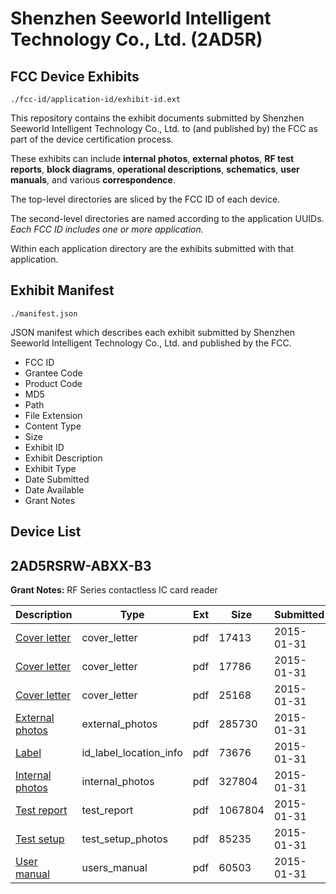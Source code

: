 # Shenzhen Seeworld Intelligent Technology Co., Ltd. (2AD5R)
## FCC Device Exhibits

```
./fcc-id/application-id/exhibit-id.ext
```

This repository contains the exhibit documents submitted by Shenzhen Seeworld Intelligent Technology Co., Ltd. to (and published by) the FCC as part of the device certification process.

These exhibits can include **internal photos**, **external photos**, **RF test reports**, **block diagrams**, **operational descriptions**, **schematics**, **user manuals**, and various **correspondence**.

The top-level directories are sliced by the FCC ID of each device.

The second-level directories are named according to the application UUIDs. *Each FCC ID includes one or more application.*

Within each application directory are the exhibits submitted with that application. 

## Exhibit Manifest

```
./manifest.json
```

JSON manifest which describes each exhibit submitted by Shenzhen Seeworld Intelligent Technology Co., Ltd. and published by the FCC.

- FCC ID
- Grantee Code
- Product Code
- MD5
- Path
- File Extension
- Content Type
- Size
- Exhibit ID
- Exhibit Description
- Exhibit Type
- Date Submitted
- Date Available
- Grant Notes

## Device List
## 2AD5RSRW-ABXX-B3
**Grant Notes:** RF Series contactless IC card reader

| Description | Type | Ext | Size | Submitted | Available |
| ----------- | ---- | --- | ---- | --------- | --------- |
| [Cover letter](2AD5RSRW-ABXX-B3/5b3df1eb7b0eb449c7b3a831847f12a4/2520057.pdf) | cover_letter | pdf | 17413 | 2015-01-31 | 2015-01-31 |
| [Cover letter](2AD5RSRW-ABXX-B3/5b3df1eb7b0eb449c7b3a831847f12a4/2520058.pdf) | cover_letter | pdf | 17786 | 2015-01-31 | 2015-01-31 |
| [Cover letter](2AD5RSRW-ABXX-B3/5b3df1eb7b0eb449c7b3a831847f12a4/2520059.pdf) | cover_letter | pdf | 25168 | 2015-01-31 | 2015-01-31 |
| [External photos](2AD5RSRW-ABXX-B3/5b3df1eb7b0eb449c7b3a831847f12a4/2520060.pdf) | external_photos | pdf | 285730 | 2015-01-31 | 2015-01-31 |
| [Label](2AD5RSRW-ABXX-B3/5b3df1eb7b0eb449c7b3a831847f12a4/2520061.pdf) | id_label_location_info | pdf | 73676 | 2015-01-31 | 2015-01-31 |
| [Internal photos](2AD5RSRW-ABXX-B3/5b3df1eb7b0eb449c7b3a831847f12a4/2520062.pdf) | internal_photos | pdf | 327804 | 2015-01-31 | 2015-01-31 |
| [Test report](2AD5RSRW-ABXX-B3/5b3df1eb7b0eb449c7b3a831847f12a4/2520065.pdf) | test_report | pdf | 1067804 | 2015-01-31 | 2015-01-31 |
| [Test setup](2AD5RSRW-ABXX-B3/5b3df1eb7b0eb449c7b3a831847f12a4/2520066.pdf) | test_setup_photos | pdf | 85235 | 2015-01-31 | 2015-01-31 |
| [User manual](2AD5RSRW-ABXX-B3/5b3df1eb7b0eb449c7b3a831847f12a4/2520067.pdf) | users_manual | pdf | 60503 | 2015-01-31 | 2015-01-31 |
